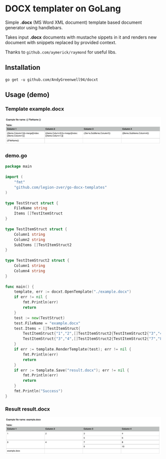 # DOCX templater on GoLang

Simple **.docx** (MS Word XML document) template based document generator using handlebars.

Takes input **.docx** documents with mustache sippets in it and renders new document with snippets replaced by provided context.

Thanks to `github.com/aymerick/raymond` for useful libs.

## Installation

```
go get -u github.com/AndyGreenwell94/docxt
```

## Usage (demo)

### Template example.docx

![Sample document image](./demo/example.png)

### demo.go

```go
package main

import (
    "fmt"    
    "github.com/legion-zver/go-docx-templates"
)

type TestStruct struct {
    FileName string
    Items []TestItemStruct
}

type TestItemStruct struct {
    Column1 string
    Column2 string    
    SubItems []TestItemStruct2
}

type TestItemStruct2 struct {
    Column1 string
    Column4 string    
}

func main() {
    template, err := docxt.OpenTemplate("./example.docx")
    if err != nil {
        fmt.Println(err)
        return
    }  
    test := new(TestStruct)
    test.FileName = "example.docx"
    test.Items = []TestItemStruct{
        TestItemStruct{"1","2",[]TestItemStruct2{TestItemStruct2{"3","4"},TestItemStruct2{"5","6"}}},
        TestItemStruct{"3","4",[]TestItemStruct2{TestItemStruct2{"7","8"},TestItemStruct2{"9","10"}}},
    }    
    if err := template.RenderTemplate(test); err != nil {
        fmt.Println(err)
        return
    }
    if err := template.Save("result.docx"); err != nil {
        fmt.Println(err)
        return
    }
    fmt.Println("Success")
}
```

### Result result.docx

![Sample document image](./demo/result.png)

